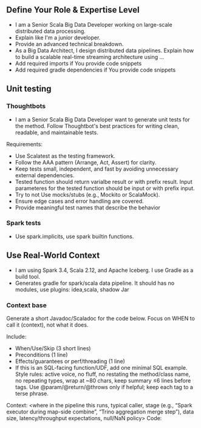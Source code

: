 ## Define Your Role & Expertise Level

- I am a Senior Scala Big Data Developer working on large-scale distributed data processing.
- Explain like I'm a junior developer.
- Provide an advanced technical breakdown.
- As a Big Data Architect, I design distributed data pipelines. Explain how to build a scalable real-time streaming architecture using ...
- Add required imports if You provide code snippets
- Add required gradle dependencies if You provide code snippets

## Unit testing
### Thoughtbots
- I am a Senior Scala Big Data Developer want to generate unit tests for the method. 
  Follow Thoughtbot's best practices for writing clean, readable, and maintainable tests.

Requirements:

- Use Scalatest as the testing framework.
- Follow the AAA pattern (Arrange, Act, Assert) for clarity.
- Keep tests small, independent, and fast by avoiding unnecessary external dependencies.
- Tested function should return varialbe result or with prefix result. Input parameteres for the tested function should be input or with prefix input.
- Try to not Use mocks/stubs (e.g., Mockito or ScalaMock).
- Ensure edge cases and error handling are covered.
- Provide meaningful test names that describe the behavior

### Spark tests
- Use spark.implicits, use spark builtin functions.

## Use Real-World Context
- I am using Spark 3.4, Scala 2.12, and Apache Iceberg. I use Gradle as a build tool.
- Generates gradle for spark/scala data pipeline. It should has no modules, use plugins: idea,scala, shadow Jar

### Context base
Generate a short Javadoc/Scaladoc for the code below.
Focus on WHEN to call it (context), not what it does.

Include:

- When/Use/Skip (3 short lines)
- Preconditions (1 line)
- Effects/guarantees or perf/threading (1 line)
- If this is an SQL-facing function/UDF, add one minimal SQL example.
Style rules: active voice, no fluff, no restating the method/class name, no repeating types, wrap at ~80 chars, keep summary ≤6 lines before tags. Use @param/@return/@throws only if helpful; keep each tag to a terse phrase.

Context: <where in the pipeline this runs, typical caller, stage (e.g., “Spark
executor during map-side combine”, “Trino aggregation merge step”), data size,
latency/throughput expectations, null/NaN policy>
Code:


